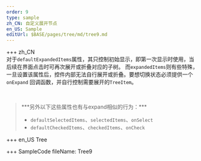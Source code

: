 ```yaml
---
order: 9
type: sample
zh_CN: 自定义展开节点
en_US: Sample
editUrl: $BASE/pages/tree/md/tree9.md
---
```


+++ zh_CN  
 对于<Code>defaultExpandedItems</Code>属性，其只控制初始显示，即第一次显示时使用，当后续在界面点击时可再次展开或折叠对应的子树。
而<Code>expandedItems</Code>则有些特殊，一旦设置该属性后，控件内部无法自行展开或折叠。要想切换状态必须提供一个<Code>onExpand</Code>
回调函数，并自行控制需要展开的<Code>TreeItem</Code>。

<br/>  
<Blockquote hasBackground hasBox>  
 ***另外以下这些属性也有与expand相似的行为：***
 <ul>
    <li><Code>defaultSelectedItems</Code>、<Code>selectedItems</Code>、<Code>onSelect</Code></li>
    <li><Code>defaultCheckedItems</Code>、<Code>checkedItems</Code>、<Code>onCheck</Code></li>
</ul> 
</Blockquote>
+++ en_US   
Tree

+++ SampleCode
fileName: Tree9
